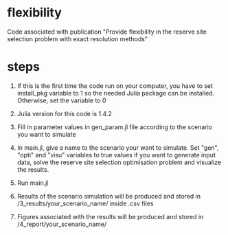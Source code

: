 # flexibility
Code associated with publication "Provide flexibility in the reserve site selection problem with exact resolution methods"

# steps
1. If this is the first time the code run on your computer, you have to set install_pkg variable to 1 so the needed Julia package can be installed. Otherwise, set the variable to 0

2. Julia version for this code is 1.4.2

3. Fill in parameter values in gen_param.jl file according to the scenario you want to simulate

4. In main.jl, give a name to the scenario your want to simulate. Set "gen", "opti" and "visu" variables to true values if you want to generate input data, solve the reserve site selection optimisation problem and visualize the results. 

5. Run main.jl

6. Results of the scenario simulation will be produced and stored in /3_results/your_scenario_name/ inside .csv files

7. Figures associated with the results will be produced and stored in /4_report/your_scenario_name/ 
